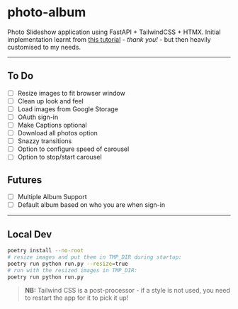 # photo-album

Photo Slideshow application using FastAPI + TailwindCSS + HTMX. Initial implementation learnt from [this tutorial](https://github.com/tataraba/simplesite/tree/main) - _thank you!_ - but then heavily customised to my needs.

---

## To Do

- [ ] Resize images to fit browser window
- [ ] Clean up look and feel
- [ ] Load images from Google Storage
- [ ] OAuth sign-in
- [ ] Make Captions optional
- [ ] Download all photos option
- [ ] Snazzy transitions
- [ ] Option to configure speed of carousel
- [ ] Option to stop/start carousel

## Futures

- [ ] Multiple Album Support
- [ ] Default album based on who you are when sign-in

---

## Local Dev

```sh
poetry install --no-root
# resize images and put them in TMP_DIR during startup:
poetry run python run.py --resize=true
# run with the resized images in TMP_DIR:
poetry run python run.py
```

> **NB:** Tailwind CSS is a post-processor - if a style is not used, you need to restart the app for it to pick it up!
